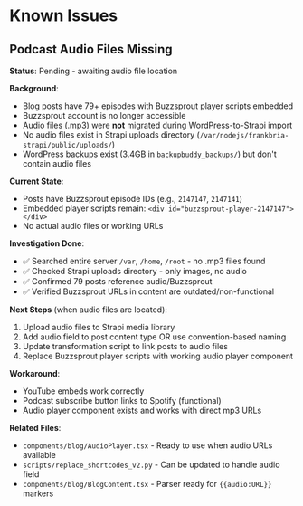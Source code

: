 # Known Issues

## Podcast Audio Files Missing

**Status**: Pending - awaiting audio file location

**Background**:
- Blog posts have 79+ episodes with Buzzsprout player scripts embedded
- Buzzsprout account is no longer accessible
- Audio files (.mp3) were **not** migrated during WordPress-to-Strapi import
- No audio files exist in Strapi uploads directory (`/var/nodejs/frankbria-strapi/public/uploads/`)
- WordPress backups exist (3.4GB in `backupbuddy_backups/`) but don't contain audio files

**Current State**:
- Posts have Buzzsprout episode IDs (e.g., `2147147`, `2147141`)
- Embedded player scripts remain: `<div id="buzzsprout-player-2147147"></div>`
- No actual audio files or working URLs

**Investigation Done**:
- ✅ Searched entire server `/var`, `/home`, `/root` - no .mp3 files found
- ✅ Checked Strapi uploads directory - only images, no audio
- ✅ Confirmed 79 posts reference audio/Buzzsprout
- ✅ Verified Buzzsprout URLs in content are outdated/non-functional

**Next Steps** (when audio files are located):
1. Upload audio files to Strapi media library
2. Add audio field to post content type OR use convention-based naming
3. Update transformation script to link posts to audio files
4. Replace Buzzsprout player scripts with working audio player component

**Workaround**:
- YouTube embeds work correctly
- Podcast subscribe button links to Spotify (functional)
- Audio player component exists and works with direct mp3 URLs

**Related Files**:
- `components/blog/AudioPlayer.tsx` - Ready to use when audio URLs available
- `scripts/replace_shortcodes_v2.py` - Can be updated to handle audio field
- `components/blog/BlogContent.tsx` - Parser ready for `{{audio:URL}}` markers
